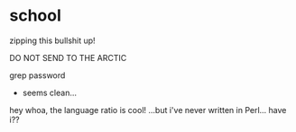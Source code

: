 # school
zipping this bullshit up!

DO NOT SEND TO THE ARCTIC

grep password
  - seems clean...

hey whoa, the language ratio is cool! ...but i've never written in Perl... have i??
